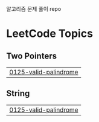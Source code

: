 알고리즘 문제 풀이 repo


<!---LeetCode Topics Start-->
# LeetCode Topics
## Two Pointers
|  |
| ------- |
| [0125-valid-palindrome](https://github.com/jeongsuAn/algorithm_python/tree/master/0125-valid-palindrome) |
## String
|  |
| ------- |
| [0125-valid-palindrome](https://github.com/jeongsuAn/algorithm_python/tree/master/0125-valid-palindrome) |
<!---LeetCode Topics End-->